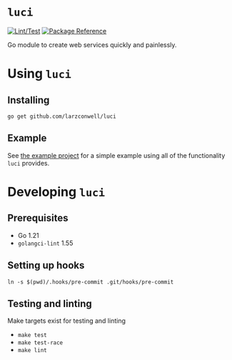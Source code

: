 # `luci`

[![Lint/Test](https://github.com/larzconwell/luci/workflows/test-lint/badge.svg)](https://github.com/larzconwell/luci/actions)
[![Package Reference](https://pkg.go.dev/badge/github.com/larzconwell/luci.svg)](https://pkg.go.dev/github.com/larzconwell/luci)

Go module to create web services quickly and painlessly.

# Using `luci`

## Installing
```shell
go get github.com/larzconwell/luci
```

## Example
See [the example project](https://github.com/larzconwell/luci/tree/main/example) for a simple example using all of the functionality `luci` provides.

# Developing `luci`

## Prerequisites
- Go 1.21
- `golangci-lint` 1.55

## Setting up hooks
```shell
ln -s $(pwd)/.hooks/pre-commit .git/hooks/pre-commit
```

## Testing and linting
Make targets exist for testing and linting
- `make test`
- `make test-race`
- `make lint`
